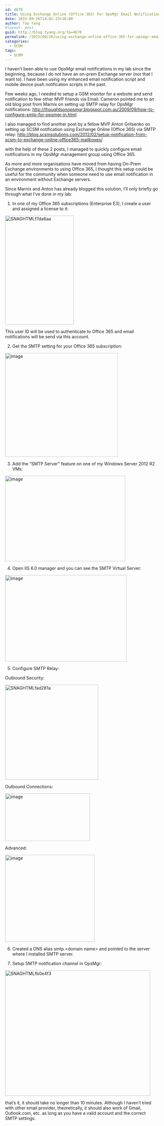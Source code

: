```yaml
---
id: 4670
title: Using Exchange Online (Office 365) For OpsMgr Email Notification
date: 2015-09-26T14:02:23+10:00
author: Tao Yang
#layout: post
guid: http://blog.tyang.org/?p=4670
permalink: /2015/09/26/using-exchange-online-office-365-for-opsmgr-email-notification/
categories:
  - SCOM
tags:
  - SCOM
---
```

I haven’t been able to use OpsMgr email notifications in my lab since the beginning, because I do not have an on-prem Exchange server (nor that I want to). I have been using my enhanced email notification script and mobile device push notification scripts in the past.

Few weeks ago, I needed to setup a GSM monitor for a website and send notification to few other MVP friends via Email. Cameron pointed me to an old blog post from Marnix on setting up SMTP relay for OpsMgr notifications: <a title="http://thoughtsonopsmgr.blogspot.com.au/2009/09/how-to-configure-smtp-for-opsmgr-in.html" href="http://thoughtsonopsmgr.blogspot.com.au/2009/09/how-to-configure-smtp-for-opsmgr-in.html">http://thoughtsonopsmgr.blogspot.com.au/2009/09/how-to-configure-smtp-for-opsmgr-in.html</a>

I also managed to find another post by a fellow MVP Anton Gritsenko on setting up SCSM notification using Exchange Online (Office 365) via SMTP relay: <a title="http://blog.scsmsolutions.com/2012/02/setup-notification-from-scsm-to-exchange-online-office365-mailboxes/" href="http://blog.scsmsolutions.com/2012/02/setup-notification-from-scsm-to-exchange-online-office365-mailboxes/">http://blog.scsmsolutions.com/2012/02/setup-notification-from-scsm-to-exchange-online-office365-mailboxes/</a>

with the help of these 2 posts, I managed to quickly configure email notifications in my OpsMgr management group using Office 365.

As more and more organisations have moved from having On-Prem Exchange environments to using Office 365, I thought this setup could be useful for the community when someone need to use email notification in an environment without Exchange servers.

Since Marnix and Anton has already blogged this solution, I’ll only briefly go through what I’ve done in my lab:

01. In one of my Office 365 subscriptions (Enterprise E3), I create a user and assigned a license to it:

<a href="http://blog.tyang.org/wp-content/uploads/2015/09/SNAGHTMLf7da6aa.png"><img style="background-image: none; padding-top: 0px; padding-left: 0px; display: inline; padding-right: 0px; border: 0px;" title="SNAGHTMLf7da6aa" src="http://blog.tyang.org/wp-content/uploads/2015/09/SNAGHTMLf7da6aa_thumb.png" alt="SNAGHTMLf7da6aa" width="225" height="357" border="0" /></a>

This user ID will be used to authenticate to Office 365 and email notifications will be send via this account.

02. Get the SMTP setting for your Office 365 subscription:

<a href="http://blog.tyang.org/wp-content/uploads/2015/09/image31.png"><img style="background-image: none; padding-top: 0px; padding-left: 0px; display: inline; padding-right: 0px; border: 0px;" title="image" src="http://blog.tyang.org/wp-content/uploads/2015/09/image_thumb31.png" alt="image" width="370" height="340" border="0" /></a>

03. Add the “SMTP Server” feature on one of my Windows Server 2012 R2 VMs:

<a href="http://blog.tyang.org/wp-content/uploads/2015/09/image32.png"><img style="background-image: none; padding-top: 0px; padding-left: 0px; display: inline; padding-right: 0px; border: 0px;" title="image" src="http://blog.tyang.org/wp-content/uploads/2015/09/image_thumb32.png" alt="image" width="394" height="280" border="0" /></a>

04. Open IIS 6.0 manager and you can see the SMTP Virtual Server:

<a href="http://blog.tyang.org/wp-content/uploads/2015/09/image33.png"><img style="background-image: none; padding-top: 0px; padding-left: 0px; display: inline; padding-right: 0px; border: 0px;" title="image" src="http://blog.tyang.org/wp-content/uploads/2015/09/image_thumb33.png" alt="image" width="398" height="283" border="0" /></a>

05. Configure SMTP Relay:

Outbound Security:

<a href="http://blog.tyang.org/wp-content/uploads/2015/09/SNAGHTMLfad281a.png"><img style="background-image: none; padding-top: 0px; padding-left: 0px; display: inline; padding-right: 0px; border: 0px;" title="SNAGHTMLfad281a" src="http://blog.tyang.org/wp-content/uploads/2015/09/SNAGHTMLfad281a_thumb.png" alt="SNAGHTMLfad281a" width="305" height="311" border="0" /></a>

Outbound Connections:

<a href="http://blog.tyang.org/wp-content/uploads/2015/09/image34.png"><img style="background-image: none; padding-top: 0px; padding-left: 0px; display: inline; padding-right: 0px; border: 0px;" title="image" src="http://blog.tyang.org/wp-content/uploads/2015/09/image_thumb34.png" alt="image" width="278" height="156" border="0" /></a>

Advanced:

<a href="http://blog.tyang.org/wp-content/uploads/2015/09/image35.png"><img style="background-image: none; padding-top: 0px; padding-left: 0px; display: inline; padding-right: 0px; border: 0px;" title="image" src="http://blog.tyang.org/wp-content/uploads/2015/09/image_thumb35.png" alt="image" width="293" height="285" border="0" /></a>

06. Created a DNS alias smtp.&lt;domain name&gt; and pointed to the server where I installed SMTP server.

07. Setup SMTP notification channel in OpsMgr:

<a href="http://blog.tyang.org/wp-content/uploads/2015/09/SNAGHTMLfb0e4f3.png"><img style="background-image: none; padding-top: 0px; padding-left: 0px; display: inline; padding-right: 0px; border: 0px;" title="SNAGHTMLfb0e4f3" src="http://blog.tyang.org/wp-content/uploads/2015/09/SNAGHTMLfb0e4f3_thumb.png" alt="SNAGHTMLfb0e4f3" width="475" height="411" border="0" /></a>

that’s it, it should take no longer than 10 minutes. Although I haven’t tried with other email provider, theoretically, it should also work of Gmail, Outlook.com, etc. as long as you have a valid account and the correct SMTP settings.